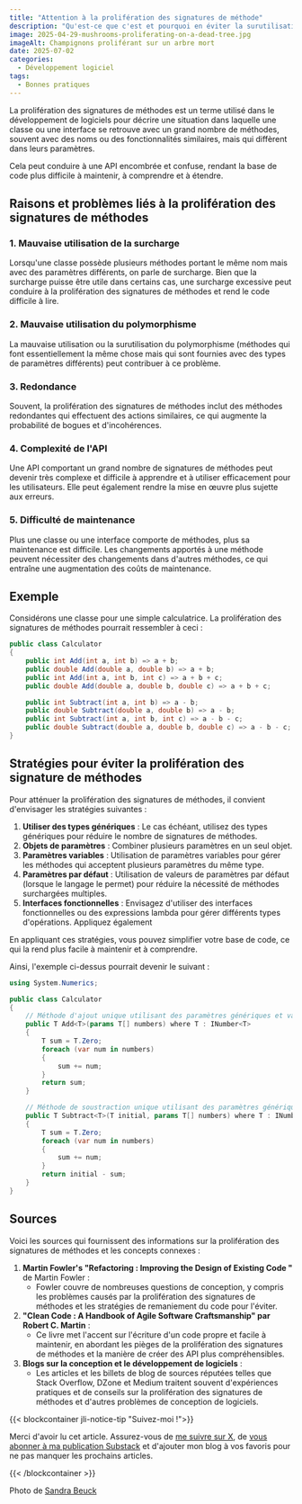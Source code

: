 ```yaml
---
title: "Attention à la prolifération des signatures de méthode"
description: "Qu'est-ce que c'est et pourquoi en éviter la surutilisation."
image: 2025-04-29-mushrooms-proliferating-on-a-dead-tree.jpg
imageAlt: Champignons proliférant sur un arbre mort
date: 2025-07-02
categories:
  - Développement logiciel
tags:
  - Bonnes pratiques
---
```


La prolifération des signatures de méthodes est un terme utilisé dans le développement de logiciels pour décrire une situation dans laquelle une classe ou une interface se retrouve avec un grand nombre de méthodes, souvent avec des noms ou des fonctionnalités similaires, mais qui diffèrent dans leurs paramètres.

Cela peut conduire à une API encombrée et confuse, rendant la base de code plus difficile à maintenir, à comprendre et à étendre.

## Raisons et problèmes liés à la prolifération des signatures de méthodes

### 1. Mauvaise utilisation de la surcharge

Lorsqu'une classe possède plusieurs méthodes portant le même nom mais avec des paramètres différents, on parle de surcharge. Bien que la surcharge puisse être utile dans certains cas, une surcharge excessive peut conduire à la prolifération des signatures de méthodes et rend le code difficile à lire.

### 2. Mauvaise utilisation du polymorphisme

La mauvaise utilisation ou la surutilisation du polymorphisme (méthodes qui font essentiellement la même chose mais qui sont fournies avec des types de paramètres différents) peut contribuer à ce problème.

### 3. Redondance

Souvent, la prolifération des signatures de méthodes inclut des méthodes redondantes qui effectuent des actions similaires, ce qui augmente la probabilité de bogues et d'incohérences.

### 4. Complexité de l'API

Une API comportant un grand nombre de signatures de méthodes peut devenir très complexe et difficile à apprendre et à utiliser efficacement pour les utilisateurs. Elle peut également rendre la mise en œuvre plus sujette aux erreurs.

### 5. Difficulté de maintenance

Plus une classe ou une interface comporte de méthodes, plus sa maintenance est difficile. Les changements apportés à une méthode peuvent nécessiter des changements dans d'autres méthodes, ce qui entraîne une augmentation des coûts de maintenance.

## Exemple

Considérons une classe pour une simple calculatrice. La prolifération des signatures de méthodes pourrait ressembler à ceci :

```csharp
public class Calculator
{
    public int Add(int a, int b) => a + b;
    public double Add(double a, double b) => a + b;
    public int Add(int a, int b, int c) => a + b + c;
    public double Add(double a, double b, double c) => a + b + c;

    public int Subtract(int a, int b) => a - b;
    public double Subtract(double a, double b) => a - b;
    public int Subtract(int a, int b, int c) => a - b - c;
    public double Subtract(double a, double b, double c) => a - b - c;
}
```

## Stratégies pour éviter la prolifération des signature de méthodes

Pour atténuer la prolifération des signatures de méthodes, il convient d'envisager les stratégies suivantes :

1. **Utiliser des types génériques** : Le cas échéant, utilisez des types génériques pour réduire le nombre de signatures de méthodes.
2. **Objets de paramètres** : Combiner plusieurs paramètres en un seul objet.
3. **Paramètres variables** : Utilisation de paramètres variables pour gérer les méthodes qui acceptent plusieurs paramètres du même type.
4. **Paramètres par défaut** : Utilisation de valeurs de paramètres par défaut (lorsque le langage le permet) pour réduire la nécessité de méthodes surchargées multiples.
5. **Interfaces fonctionnelles** : Envisagez d'utiliser des interfaces fonctionnelles ou des expressions lambda pour gérer différents types d'opérations. Appliquez également

En appliquant ces stratégies, vous pouvez simplifier votre base de code, ce qui la rend plus facile à maintenir et à comprendre.

Ainsi, l'exemple ci-dessus pourrait devenir le suivant :

```csharp
using System.Numerics;

public class Calculator
{
    // Méthode d'ajout unique utilisant des paramètres génériques et variables
    public T Add<T>(params T[] numbers) where T : INumber<T>
    {
        T sum = T.Zero;
        foreach (var num in numbers)
        {
            sum += num;
        }
        return sum;
    }

    // Méthode de soustraction unique utilisant des paramètres génériques et variables
    public T Subtract<T>(T initial, params T[] numbers) where T : INumber<T>
    {
        T sum = T.Zero;
        foreach (var num in numbers)
        {
            sum += num;
        }
        return initial - sum;
    }
}
```

## Sources

Voici les sources qui fournissent des informations sur la prolifération des signatures de méthodes et les concepts connexes :

1. **Martin Fowler's "Refactoring : Improving the Design of Existing Code "** de Martin Fowler :
   - Fowler couvre de nombreuses questions de conception, y compris les problèmes causés par la prolifération des signatures de méthodes et les stratégies de remaniement du code pour l'éviter.
2. **"Clean Code : A Handbook of Agile Software Craftsmanship" par Robert C. Martin** :
   - Ce livre met l'accent sur l'écriture d'un code propre et facile à maintenir, en abordant les pièges de la prolifération des signatures de méthodes et la manière de créer des API plus compréhensibles.
3. **Blogs sur la conception et le développement de logiciels** :
   - Les articles et les billets de blog de sources réputées telles que Stack Overflow, DZone et Medium traitent souvent d'expériences pratiques et de conseils sur la prolifération des signatures de méthodes et d'autres problèmes de conception de logiciels.

{{< blockcontainer jli-notice-tip "Suivez-moi !">}}

Merci d'avoir lu cet article. Assurez-vous de [me suivre sur X](https://x.com/LitzlerJeremie), de [vous abonner à ma publication Substack](https://iamjeremie.substack.com/) et d'ajouter mon blog à vos favoris pour ne pas manquer les prochains articles.

{{< /blockcontainer >}}

Photo de [Sandra Beuck](https://www.pexels.com/photo/close-up-photo-of-mushrooms-near-leaves-14350145/)
